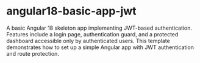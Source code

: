 # angular18-basic-app-jwt
A basic Angular 18 skeleton app implementing JWT-based authentication. Features include a login page, authentication guard, and a protected dashboard accessible only by authenticated users. This template demonstrates how to set up a simple Angular app with JWT authentication and route protection.
